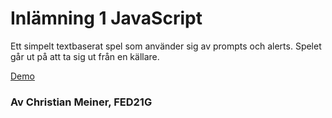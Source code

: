 # Inlämning 1 JavaScript
Ett simpelt textbaserat spel som använder sig av prompts och alerts. Spelet går ut på att ta sig ut från en källare.

[Demo](github.com)

### Av Christian Meiner, FED21G